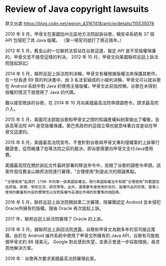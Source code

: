 # Review of Java copyright lawsuits  
原文出處 https://blog.csdn.net/weixin_43167418/article/details/115535078  

2010 年 8 月，甲骨文在美國加州北區地方法院起訴谷歌，稱安卓系統有 37 個 API 包侵犯了其 Java 版權。 （第一場官司就打了將近兩年。）

2012 年 5 月，舊金山的一位聯邦法官站在谷歌這邊，裁定 API 是不受版權保護的。甲骨文並不接受這樣的判決。 2012 年 10 月，甲骨文向美國聯邦巡迴上訴法院提起訴訟）

2014 年 5 月，聯邦巡迴上訴法院判決稱，甲骨文有權根據版權法來保護其軟件。在一份長達 69 頁的判決書中，由 3 名法官組成的小組判決稱，甲骨文可以就谷歌在 Android 系統中對 Java 的使用主張版權。甲骨文此前指控稱，谷歌在未得到授權的情況下就使用了 Java 的代碼。

難以接受敗訴的谷歌，在 2014 年 10 月向美國最高法院申請調卷令，請求最高院介入。

2015 年 5 月，美國司法部就谷歌和甲骨文之間的知識產權糾紛案做出了權衡，告訴高等法院 API 是受版權保護。奧巴馬政府的這個立場也就意味著白宮是站在甲骨文這邊的。

2015 年 6 月，美國最高法院宣布，不會針對谷歌與甲骨文專利侵權案的上訴舉行聽證會，從而維護了低等法院之前的裁決，即谷歌需要向甲骨文支付Java使用費。

美國最高院在關於訴訟文件最終部署的移送命令中，拒絕了谷歌的調卷令申請。該案件發往舊金山聯邦法院進行審理，“合理使用”則是此次的辯論焦點。

<pre><code>“合理使用”起源於 1790 年的第一部美國版權法。現行美國版權法中有關“合理使用”的範圍包括評論、新聞、學術交流、研究等等。此外，還需要考慮使用的目的、版權作品的性質、當事人使用的數量和內容的實質性以及對版權作品潛在市場的影響等四個因素。</code></pre>

2016 年 5 月，聯邦巡迴上訴法院開啟第二次審理，陪審團認定 Android 並未侵犯 Oracle所擁有的版權。隨後 Oracle 再次提起上訴。

2017 年，聯邦巡迴上訴法院審理了 Oracle 的上訴。

2018 年 3 月，據聯邦巡上訴回法院透露，谷歌和甲骨文為期多年的官司接近尾聲。由於在 Android 操作系統中使用了甲骨文所擁有的 Java API，谷歌有可能賠償甲骨文約 88 億美元。 Google 對此感到失望，並表示會進一步採取措施，尋求其他解決方案。

2019 年：谷歌再次要求美國最高法院審理此案。